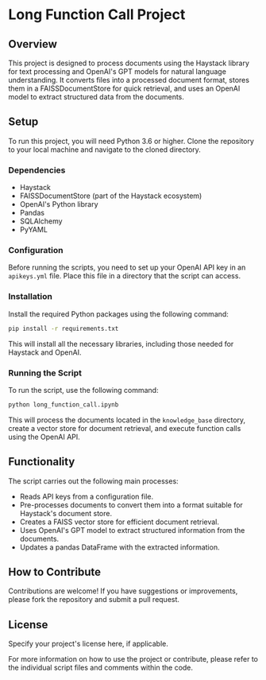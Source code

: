 # Long Function Call Project

## Overview
This project is designed to process documents using the Haystack library for text processing and OpenAI's GPT models for natural language understanding. It converts files into a processed document format, stores them in a FAISSDocumentStore for quick retrieval, and uses an OpenAI model to extract structured data from the documents.

## Setup
To run this project, you will need Python 3.6 or higher. Clone the repository to your local machine and navigate to the cloned directory.

### Dependencies
- Haystack
- FAISSDocumentStore (part of the Haystack ecosystem)
- OpenAI's Python library
- Pandas
- SQLAlchemy
- PyYAML

### Configuration
Before running the scripts, you need to set up your OpenAI API key in an `apikeys.yml` file. Place this file in a directory that the script can access.

### Installation
Install the required Python packages using the following command:

```sh
pip install -r requirements.txt
```

This will install all the necessary libraries, including those needed for Haystack and OpenAI.

### Running the Script
To run the script, use the following command:

```sh
python long_function_call.ipynb
```

This will process the documents located in the `knowledge_base` directory, create a vector store for document retrieval, and execute function calls using the OpenAI API.

## Functionality
The script carries out the following main processes:
- Reads API keys from a configuration file.
- Pre-processes documents to convert them into a format suitable for Haystack's document store.
- Creates a FAISS vector store for efficient document retrieval.
- Uses OpenAI's GPT model to extract structured information from the documents.
- Updates a pandas DataFrame with the extracted information.

## How to Contribute
Contributions are welcome! If you have suggestions or improvements, please fork the repository and submit a pull request.

## License
Specify your project's license here, if applicable.

For more information on how to use the project or contribute, please refer to the individual script files and comments within the code.
